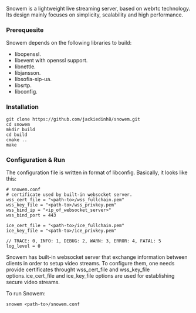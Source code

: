 Snowem is a lightweight live streaming server, based on webrtc technology. Its design mainly focuses on simplicity, scalability and high performance.
### Prerequesite
Snowem depends on the following libraries to build:
* libopenssl.
* libevent with openssl support.
* libnettle.
* libjansson.
* libsofia-sip-ua.
* libsrtp.
* libconfig.


### Installation
```shell
git clone https://github.com/jackiedinh8/snowem.git
cd snowem
mkdir build
cd build
cmake ..
make
```

### Configuration & Run
The configuration file is written in format of libconfig. Basically, it looks like this:
```shell
# snowem.conf
# certificate used by built-in websocket server.
wss_cert_file = "<path-to>/wss_fullchain.pem"
wss_key_file = "<path-to>/wss_privkey.pem"
wss_bind_ip = "<ip_of_websocket_server>"
wss_bind_port = 443

ice_cert_file = "<path-to>/ice_fullchain.pem"
ice_key_file = "<path-to>/ice_privkey.pem"

// TRACE: 0, INFO: 1, DEBUG: 2, WARN: 3, ERROR: 4, FATAL: 5
log_level = 0
```
Snowem has built-in websocket server that exchange information between clients in order to setup video streams. To configure them, one needs provide certificates throught wss_cert_file and wss_key_file options.ice_cert_file and ice_key_file options are used for establishing secure video streams.

To run Snowem:
```shell
snowem <path-to>/snowem.conf
```
